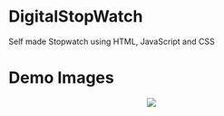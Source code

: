 # DigitalStopWatch
Self made Stopwatch using HTML, JavaScript and CSS


# Demo Images

<div align="center">
<img src="https://graph.org/file/92fa9613eab1fa1083d72.png" />
</div>



